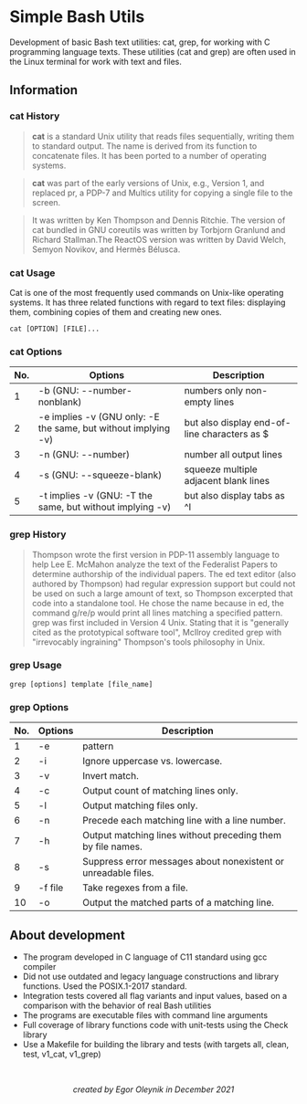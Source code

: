 # Simple Bash Utils

Development of basic Bash text utilities: cat, grep, for working with C programming language texts. These utilities (cat and grep) are often used in the Linux terminal for work with text and files.

## Information

### cat History

> **cat** is a standard Unix utility that reads files sequentially, writing them to standard output. The name is derived from its function to concatenate files. It has been ported to a number of operating systems.  

> **cat** was part of the early versions of Unix, e.g., Version 1, and replaced pr, a PDP-7 and Multics utility for copying a single file to the screen.  

> It was written by Ken Thompson and Dennis Ritchie. The version of cat bundled in GNU coreutils was written by Torbjorn Granlund and Richard Stallman.The ReactOS version was written by David Welch, Semyon Novikov, and Hermès Bélusca.

### cat Usage

Cat is one of the most frequently used commands on Unix-like operating systems. It has three related functions with regard to text files: displaying them, combining copies of them and creating new ones.

`cat [OPTION] [FILE]...`

### cat Options

| No. | Options | Description |
| ------ | ------ | ------ |
| 1 | -b (GNU: --number-nonblank) | numbers only non-empty lines |
| 2 | -e implies -v (GNU only: -E the same, but without implying -v) | but also display end-of-line characters as $  |
| 3 | -n (GNU: --number) | number all output lines |
| 4 | -s (GNU: --squeeze-blank) | squeeze multiple adjacent blank lines |
| 5 | -t implies -v (GNU: -T the same, but without implying -v) | but also display tabs as ^I  |

### grep History

> Thompson wrote the first version in PDP-11 assembly language to help Lee E. McMahon analyze the text of the Federalist Papers to determine authorship of the individual papers. The ed text editor (also authored by Thompson) had regular expression support but could not be used on such a large amount of text, so Thompson excerpted that code into a standalone tool. He chose the name because in ed, the command g/re/p would print all lines matching a specified pattern. grep was first included in Version 4 Unix. Stating that it is "generally cited as the prototypical software tool", McIlroy credited grep with "irrevocably ingraining" Thompson's tools philosophy in Unix.

### grep Usage

`grep [options] template [file_name]`

### grep Options

| No. | Options | Description |
| ------ | ------ | ------ |
| 1 | -e | pattern |
| 2 | -i | Ignore uppercase vs. lowercase.  |
| 3 | -v | Invert match. |
| 4 | -c | Output count of matching lines only. |
| 5 | -l | Output matching files only.  |
| 6 | -n | Precede each matching line with a line number. |
| 7 | -h | Output matching lines without preceding them by file names. |
| 8 | -s | Suppress error messages about nonexistent or unreadable files. |
| 9 | -f file | Take regexes from a file. |
| 10 | -o | Output the matched parts of a matching line. |


## About development

- The program developed in C language of C11 standard using gcc compiler
- Did not use outdated and legacy language constructions and library functions. Used the POSIX.1-2017 standard.
- Integration tests covered all flag variants and input values, based on a comparison with the behavior of real Bash utilities
- The programs are executable files with command line arguments
- Full coverage of library functions code with unit-tests using the Check library
- Use a Makefile for building the library and tests (with targets all, clean, test, v1_cat, v1_grep)

&nbsp;
<div style="text-align:center"> 
<i>created by Egor Oleynik in December 2021</i>
</div>
